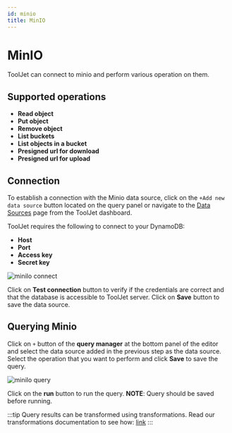 ```yaml
---
id: minio
title: MinIO
---
```


# MinIO

ToolJet can connect to minio and perform various operation on them.

## Supported operations

- **Read object**
- **Put object**
- **Remove object**
- **List buckets**
- **List objects in a bucket**
- **Presigned url for download**
- **Presigned url for upload**

## Connection

To establish a connection with the Minio data source, click on the `+Add new data source` button located on the query panel or navigate to the [Data Sources](https://docs.tooljet.com/docs/data-sources/overview) page from the ToolJet dashboard.

ToolJet requires the following to connect to your DynamoDB:

- **Host**
- **Port**
- **Access key**
- **Secret key**

<div style={{textAlign: 'center'}}>

<img className="screenshot-full" src="/img/datasource-reference/minio-connect.png" alt="miniIo connect" />

</div>

Click on **Test connection** button to verify if the credentials are correct and that the database is accessible to ToolJet server. Click on **Save** button to save the data source.

## Querying Minio

Click on `+` button of the **query manager** at the bottom panel of the editor and select the data source added in the previous step as the data source. Select the operation that you want to perform and click **Save** to save the query.

<img className="screenshot-full" src="/img/datasource-reference/minio-query.png" alt="miniIo query" />

Click on the **run** button to run the query.
**NOTE**: Query should be saved before running.

:::tip
Query results can be transformed using transformations. Read our transformations documentation to see how: [link](/docs/tutorial/transformations)
:::
